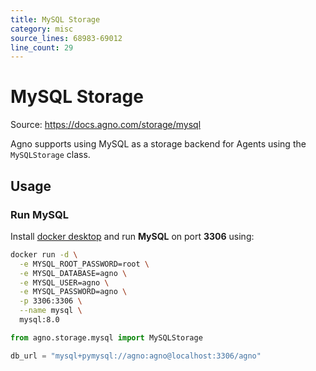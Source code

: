 ```yaml
---
title: MySQL Storage
category: misc
source_lines: 68983-69012
line_count: 29
---
```


# MySQL Storage
Source: https://docs.agno.com/storage/mysql



Agno supports using MySQL as a storage backend for Agents using the `MySQLStorage` class.

## Usage

### Run MySQL

Install [docker desktop](https://docs.docker.com/desktop/install/mac-install/) and run **MySQL** on port **3306** using:

```bash
docker run -d \
  -e MYSQL_ROOT_PASSWORD=root \
  -e MYSQL_DATABASE=agno \
  -e MYSQL_USER=agno \
  -e MYSQL_PASSWORD=agno \
  -p 3306:3306 \
  --name mysql \
  mysql:8.0
```

```python postgres_storage_for_agent.py
from agno.storage.mysql import MySQLStorage

db_url = "mysql+pymysql://agno:agno@localhost:3306/agno"

